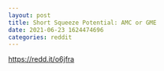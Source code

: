 ```yaml
--- 
layout: post 
title: Short Squeeze Potential: AMC or GME 
date: 2021-06-23 1624474696 
categories: reddit 
--- 
```

https://redd.it/o6jfra